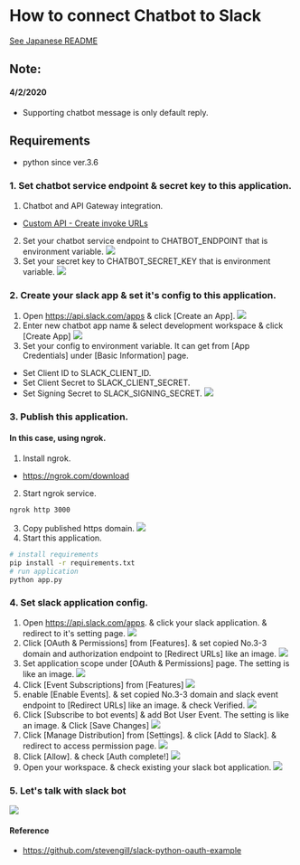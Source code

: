 
# How to connect Chatbot to Slack

[See Japanese README](README_ja.md)
## Note:
  #### 4/2/2020
  - Supporting chatbot message is only default reply.

## Requirements
- python since ver.3.6

### 1. Set chatbot service endpoint & secret key to this application.
1. Chatbot and API Gateway integration.
  - [Custom API - Create invoke URLs](https://docs.ncloud.com/en/chatbot/chatbot-2-5.html)
2. Set your chatbot service endpoint to CHATBOT_ENDPOINT that is environment variable. 
  ![](images/1-2.png)
3. Set your secret key to CHATBOT_SECRET_KEY that is environment variable.
  ![](images/1-3.png)

### 2. Create your slack app & set it's config to this application.
1. Open https://api.slack.com/apps & click [Create an App].
  ![](images/2-1.png)
2. Enter new chatbot app name & select development workspace & click [Create App]
  ![](images/2-2.png)
3. Set your config to environment variable. It can get from [App Credentials] under [Basic Information] page.
  - Set Client ID to SLACK_CLIENT_ID.
  - Set Client Secret to SLACK_CLIENT_SECRET.
  - Set Signing Secret to SLACK_SIGNING_SECRET.
  ![](images/2-3.png)

### 3. Publish this application.
#### In this case, using ngrok.
1. Install ngrok.
  - https://ngrok.com/download
2. Start ngrok service.
```bash
ngrok http 3000
```
3. Copy published https domain.
  ![](images/3-3.png)
4. Start this application.
```bash
# install requirements
pip install -r requirements.txt
# run application
python app.py
```

### 4. Set slack application config.
1. Open https://api.slack.com/apps. & click your slack application. & redirect to it's setting page.
  ![](images/4-1.png)
2. Click [OAuth & Permissions] from [Features]. & set copied No.3-3 domain and authorization endpoint to [Redirect URLs] like an image.
  ![](images/4-2.png)
3. Set application scope under [OAuth & Permissions] page. The setting is like an image.
  ![](images/4-3.png)
4. Click [Event Subscriptions] from [Features]
  ![](images/4-4.png)
5. enable [Enable Events]. & set copied No.3-3 domain and slack event endpoint to [Redirect URLs] like an image. & check Verified.
  ![](images/4-5.png)
6. Click [Subscribe to bot events] & add Bot User Event. The setting is like an image. & Click [Save Changes]
  ![](images/4-6.png)
7. Click [Manage Distribution] from [Settings]. & click [Add to Slack]. & redirect to access permission page.
  ![](images/4-7.png)
8. Click [Allow]. & check [Auth complete!]
  ![](images/4-8.png)
9. Open your workspace. & check existing your slack bot application.
  ![](images/4-9.png)


### 5. Let's talk with slack bot
  ![](images/5.png)

#### Reference
- https://github.com/stevengill/slack-python-oauth-example
